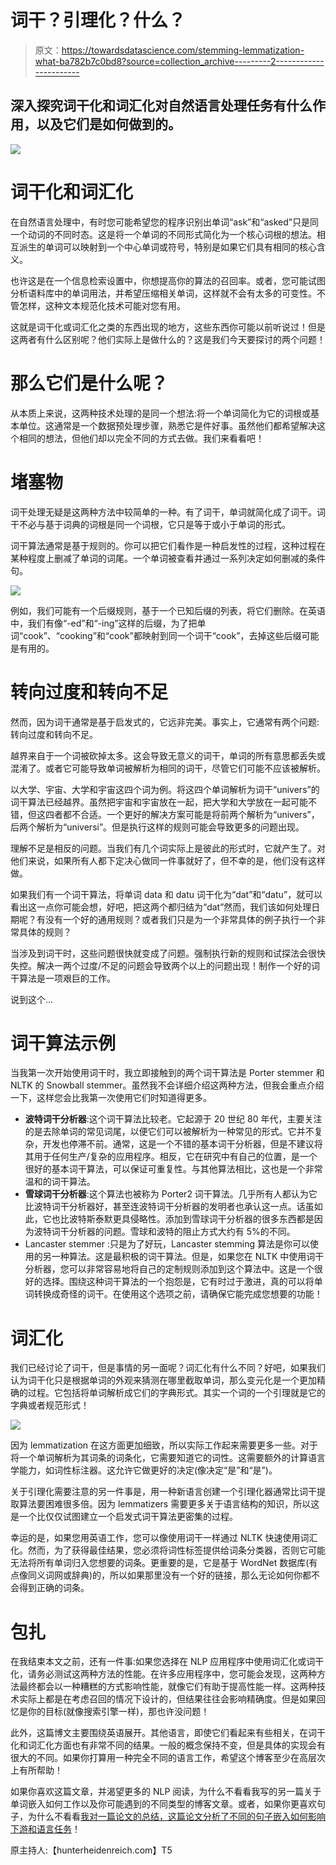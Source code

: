# 词干？引理化？什么？

> 原文：<https://towardsdatascience.com/stemming-lemmatization-what-ba782b7c0bd8?source=collection_archive---------2----------------------->

## 深入探究词干化和词汇化对自然语言处理任务有什么作用，以及它们是如何做到的。

![](img/0b81416b566db934836ff58c3001561a.png)

# 词干化和词汇化

在自然语言处理中，有时您可能希望您的程序识别出单词“ask”和“asked”只是同一个动词的不同时态。这是将一个单词的不同形式简化为一个核心词根的想法。相互派生的单词可以映射到一个中心单词或符号，特别是如果它们具有相同的核心含义。

也许这是在一个信息检索设置中，你想提高你的算法的召回率。或者，您可能试图分析语料库中的单词用法，并希望压缩相关单词，这样就不会有太多的可变性。不管怎样，这种文本规范化技术可能对您有用。

这就是词干化或词汇化之类的东西出现的地方，这些东西你可能以前听说过！但是这两者有什么区别呢？他们实际上是做什么的？这是我们今天要探讨的两个问题！

# 那么它们是什么呢？

从本质上来说，这两种技术处理的是同一个想法:将一个单词简化为它的词根或基本单位。这通常是一个数据预处理步骤，熟悉它是件好事。虽然他们都希望解决这个相同的想法，但他们却以完全不同的方式去做。我们来看看吧！

# 堵塞物

词干处理无疑是这两种方法中较简单的一种。有了词干，单词就简化成了词干。词干不必与基于词典的词根是同一个词根，它只是等于或小于单词的形式。

词干算法通常是基于规则的。你可以把它们看作是一种启发性的过程，这种过程在某种程度上删减了单词的词尾。一个单词被查看并通过一系列决定如何删减的条件句。

![](img/2d72d4bfb6b27ba732b3a638d5534870.png)

例如，我们可能有一个后缀规则，基于一个已知后缀的列表，将它们删除。在英语中，我们有像“-ed”和“-ing”这样的后缀，为了把单词“cook”、“cooking”和“cook”都映射到同一个词干“cook”，去掉这些后缀可能是有用的。

# 转向过度和转向不足

然而，因为词干通常是基于启发式的，它远非完美。事实上，它通常有两个问题:转向过度和转向不足。

越界来自于一个词被砍掉太多。这会导致无意义的词干，单词的所有意思都丢失或混淆了。或者它可能导致单词被解析为相同的词干，尽管它们可能不应该被解析。

以大学、宇宙、大学和宇宙这四个词为例。将这四个单词解析为词干“univers”的词干算法已经越界。虽然把宇宙和宇宙放在一起，把大学和大学放在一起可能不错，但这四者都不合适。一个更好的解决方案可能是将前两个解析为“univers”，后两个解析为“universi”。但是执行这样的规则可能会导致更多的问题出现。

理解不足是相反的问题。当我们有几个词实际上是彼此的形式时，它就产生了。对他们来说，如果所有人都下定决心做同一件事就好了，但不幸的是，他们没有这样做。

如果我们有一个词干算法，将单词 data 和 datu 词干化为“dat”和“datu”，就可以看出这一点你可能会想，好吧，把这两个都归结为“dat”然而，我们该如何处理日期呢？有没有一个好的通用规则？或者我们只是为一个非常具体的例子执行一个非常具体的规则？

当涉及到词干时，这些问题很快就变成了问题。强制执行新的规则和试探法会很快失控。解决一两个过度/不足的问题会导致两个以上的问题出现！制作一个好的词干算法是一项艰巨的工作。

说到这个…

# 词干算法示例

当我第一次开始使用词干时，我立即接触到的两个词干算法是 Porter stemmer 和 NLTK 的 Snowball stemmer。虽然我不会详细介绍这两种方法，但我会重点介绍一下，这样您会比我第一次使用它们时知道得更多。

*   **波特词干分析器**:这个词干算法比较老。它起源于 20 世纪 80 年代，主要关注的是去除单词的常见词尾，以便它们可以被解析为一种常见的形式。它并不复杂，开发也停滞不前。通常，这是一个不错的基本词干分析器，但是不建议将其用于任何生产/复杂的应用程序。相反，它在研究中有自己的位置，是一个很好的基本词干算法，可以保证可重复性。与其他算法相比，这也是一个非常温和的词干算法。
*   **雪球词干分析器**:这个算法也被称为 Porter2 词干算法。几乎所有人都认为它比波特词干分析器好，甚至连波特词干分析器的发明者也承认这一点。话虽如此，它也比波特斯泰默更具侵略性。添加到雪球词干分析器的很多东西都是因为波特词干分析器的问题。雪球和波特的阻止方式大约有 5%的不同。
*   Lancaster stemmer :只是为了好玩，Lancaster stemming 算法是你可以使用的另一种算法。这是最积极的词干算法。但是，如果您在 NLTK 中使用词干分析器，您可以非常容易地将自己的定制规则添加到这个算法中。这是一个很好的选择。围绕这种词干算法的一个抱怨是，它有时过于激进，真的可以将单词转换成奇怪的词干。在使用这个选项之前，请确保它能完成您想要的功能！

# 词汇化

我们已经讨论了词干，但是事情的另一面呢？词汇化有什么不同？好吧，如果我们认为词干化只是根据单词的外观来猜测在哪里截取单词，那么变元化是一个更加精确的过程。它包括将单词解析成它们的字典形式。其实一个词的一个引理就是它的字典或者规范形式！

![](img/f2753adf5b6ee4afdb21172738979d41.png)

因为 lemmatization 在这方面更加细致，所以实际工作起来需要更多一些。对于将一个单词解析为其词条的词条化，它需要知道它的词性。这需要额外的计算语言学能力，如词性标注器。这允许它做更好的决定(像决定“是”和“是”)。

关于引理化需要注意的另一件事是，用一种新语言创建一个引理化器通常比词干提取算法要困难很多倍。因为 lemmatizers 需要更多关于语言结构的知识，所以这是一个比仅仅试图建立一个启发式词干算法更密集的过程。

幸运的是，如果您用英语工作，您可以像使用词干一样通过 NLTK 快速使用词汇化。然而，为了获得最佳结果，您必须将词性标签提供给词条分类器，否则它可能无法将所有单词归入您想要的词条。更重要的是，它是基于 WordNet 数据库(有点像同义词网或辞典)的，所以如果那里没有一个好的链接，那么无论如何你都不会得到正确的词条。

# 包扎

在我结束本文之前，还有一件事:如果您选择在 NLP 应用程序中使用词汇化或词干化，请务必测试这两种方法的性能。在许多应用程序中，您可能会发现，这两种方法最终都会以一种糟糕的方式影响性能，就像它们有助于提高性能一样。这两种技术实际上都是在考虑召回的情况下设计的，但结果往往会影响精确度。但是如果回忆是你的目标(就像搜索引擎一样)，那也许没问题！

此外，这篇博文主要围绕英语展开。其他语言，即使它们看起来有些相关，在词干化和词汇化方面也有非常不同的结果。一般的概念保持不变，但是具体的实现会有很大的不同。如果你打算用一种完全不同的语言工作，希望这个博客至少在高层次上有所帮助！

如果你喜欢这篇文章，并渴望更多的 NLP 阅读，为什么不看看我写的另一篇关于单词嵌入如何工作以及你可能遇到的不同类型的博客文章。或者，如果你更喜欢句子，为什么不看看[我对一篇论文的总结，这篇论文分析了不同的句子嵌入如何影响下游和语言任务](http://hunterheidenreich.com/blog/comparing-sentence-embeddings/)！

原主持人:【hunterheidenreich.com】T5